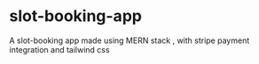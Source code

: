 # slot-booking-app
A slot-booking app made using MERN stack , with stripe payment integration and tailwind css
